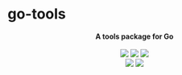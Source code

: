 # go-tools

<p align="center">
<b>A tools package for Go</b>
<br/><br/>
<a title="Codecov" target="_blank" href="https://codecov.io/gh/zinego/go-tools"><img src="https://img.shields.io/codecov/c/github/zinego/go-tools?style=flat-square&logo=codecov" /></a>
<a title="Release" target="_blank" href="https://github.com/zinego/go-tools/releases"><img src="https://img.shields.io/github/v/release/zinego/go-tools.svg?color=161823&style=flat-square&logo=smartthings" /></a>
<a title="Tag" target="_blank" href="https://github.com/zinego/go-tools/tags"><img src="https://img.shields.io/github/v/tag/zinego/go-tools?color=%23ff8936&logo=fitbit&style=flat-square" /></a>
<br/>
<a title="Go Report Card" target="_blank" href="https://goreportcard.com/report/github.com/zinego/go-tools"><img src="https://goreportcard.com/badge/github.com/zinego/go-tools?style=flat-square" /></a>
<a title="Doc for go-tools" target="_blank" href="https://pkg.go.dev/github.com/zinego/go-tools/v2?tab=doc"><img src="https://img.shields.io/badge/go.dev-doc-007d9c?style=flat-square&logo=read-the-docs" /></a>
</p>

